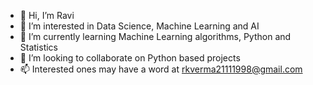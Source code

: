 - 👋 Hi, I’m Ravi
- 👀 I’m interested in Data Science, Machine Learning and AI
- 🌱 I’m currently learning Machine Learning algorithms, Python and Statistics
- 💞️ I’m looking to collaborate on Python based projects
- 📫 Interested ones may have a word at rkverma21111998@gmail.com  

<!---
vravi1998/Ravi is a ✨ special ✨ repository because its `README.md` (this file) appears on your GitHub profile.
You can click the Preview link to take a look at your changes.
--->
